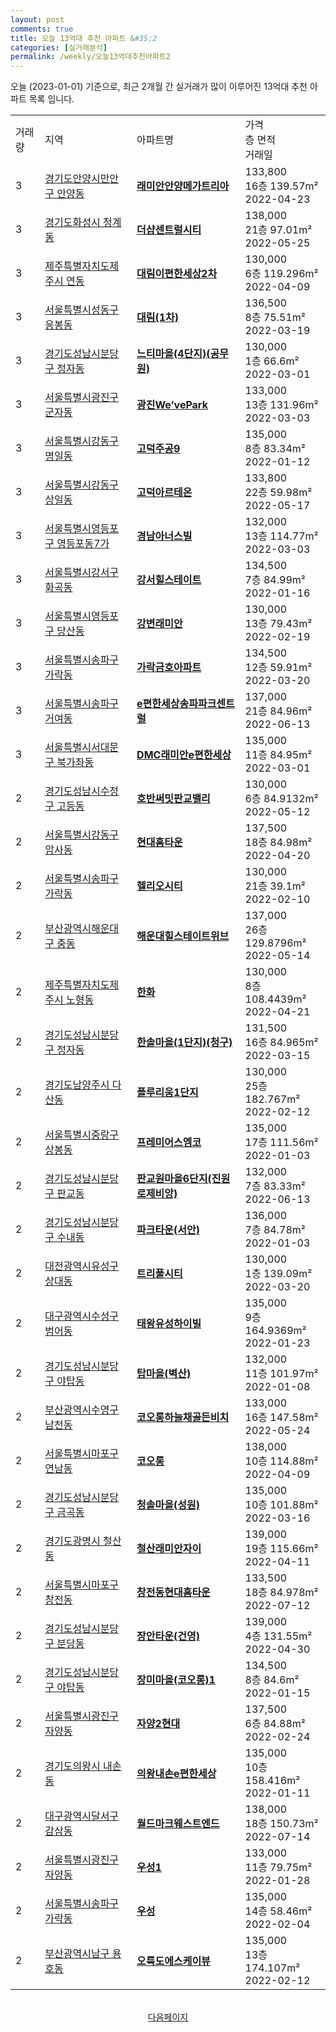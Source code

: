 ```yaml
---
layout: post
comments: true
title: 오늘 13억대 추천 아파트 &#35;2
categories: [실거래분석]
permalink: /weekly/오늘13억대추천아파트2
---
```


오늘 (2023-01-01) 기준으로, 최근 2개월 간 실거래가 많이 이루어진 13억대 추천 아파트 목록 입니다.

<table class="sortable">
  <tr>
    <td>거래량</td>
    <td>지역</td>
    <td>아파트명</td>
    <td>가격<br>층 면적<br>거래일</td>
  </tr>

  <tr class="item">
    <td>3</td>
    <td><a href="/apt/경기도안양시만안구안양동">경기도안양시만안구 안양동</a></td>
    <td style="font-weight: bold;"><a href="/apt/경기도안양시만안구안양동래미안안양메가트리아">래미안안양메가트리아</a></td>
    <td>133,800<br>16층  139.57m²<br>2022-04-23</td>
  </tr>

  <tr class="item">
    <td>3</td>
    <td><a href="/apt/경기도화성시청계동">경기도화성시 청계동</a></td>
    <td style="font-weight: bold;"><a href="/apt/경기도화성시청계동더샵센트럴시티">더샵센트럴시티</a></td>
    <td>138,000<br>21층  97.01m²<br>2022-05-25</td>
  </tr>

  <tr class="item">
    <td>3</td>
    <td><a href="/apt/제주특별자치도제주시연동">제주특별자치도제주시 연동</a></td>
    <td style="font-weight: bold;"><a href="/apt/제주특별자치도제주시연동대림이편한세상2차">대림이편한세상2차</a></td>
    <td>130,000<br>6층  119.296m²<br>2022-04-09</td>
  </tr>

  <tr class="item">
    <td>3</td>
    <td><a href="/apt/서울특별시성동구응봉동">서울특별시성동구 응봉동</a></td>
    <td style="font-weight: bold;"><a href="/apt/서울특별시성동구응봉동대림(1차)">대림(1차)</a></td>
    <td>136,500<br>8층  75.51m²<br>2022-03-19</td>
  </tr>

  <tr class="item">
    <td>3</td>
    <td><a href="/apt/경기도성남시분당구정자동">경기도성남시분당구 정자동</a></td>
    <td style="font-weight: bold;"><a href="/apt/경기도성남시분당구정자동느티마을(4단지)(공무원)">느티마을(4단지)(공무원)</a></td>
    <td>130,000<br>1층  66.6m²<br>2022-03-01</td>
  </tr>

  <tr class="item">
    <td>3</td>
    <td><a href="/apt/서울특별시광진구군자동">서울특별시광진구 군자동</a></td>
    <td style="font-weight: bold;"><a href="/apt/서울특별시광진구군자동광진We’vePark">광진We’vePark</a></td>
    <td>133,000<br>13층  131.96m²<br>2022-03-03</td>
  </tr>

  <tr class="item">
    <td>3</td>
    <td><a href="/apt/서울특별시강동구명일동">서울특별시강동구 명일동</a></td>
    <td style="font-weight: bold;"><a href="/apt/서울특별시강동구명일동고덕주공9">고덕주공9</a></td>
    <td>135,000<br>8층  83.34m²<br>2022-01-12</td>
  </tr>

  <tr class="item">
    <td>3</td>
    <td><a href="/apt/서울특별시강동구상일동">서울특별시강동구 상일동</a></td>
    <td style="font-weight: bold;"><a href="/apt/서울특별시강동구상일동고덕아르테온">고덕아르테온</a></td>
    <td>133,800<br>22층  59.98m²<br>2022-05-17</td>
  </tr>

  <tr class="item">
    <td>3</td>
    <td><a href="/apt/서울특별시영등포구영등포동7가">서울특별시영등포구 영등포동7가</a></td>
    <td style="font-weight: bold;"><a href="/apt/서울특별시영등포구영등포동7가경남아너스빌">경남아너스빌</a></td>
    <td>132,000<br>13층  114.77m²<br>2022-03-03</td>
  </tr>

  <tr class="item">
    <td>3</td>
    <td><a href="/apt/서울특별시강서구화곡동">서울특별시강서구 화곡동</a></td>
    <td style="font-weight: bold;"><a href="/apt/서울특별시강서구화곡동강서힐스테이트">강서힐스테이트</a></td>
    <td>134,500<br>7층  84.99m²<br>2022-01-16</td>
  </tr>

  <tr class="item">
    <td>3</td>
    <td><a href="/apt/서울특별시영등포구당산동">서울특별시영등포구 당산동</a></td>
    <td style="font-weight: bold;"><a href="/apt/서울특별시영등포구당산동강변래미안">강변래미안</a></td>
    <td>130,000<br>13층  79.43m²<br>2022-02-19</td>
  </tr>

  <tr class="item">
    <td>3</td>
    <td><a href="/apt/서울특별시송파구가락동">서울특별시송파구 가락동</a></td>
    <td style="font-weight: bold;"><a href="/apt/서울특별시송파구가락동가락금호아파트">가락금호아파트</a></td>
    <td>134,500<br>12층  59.91m²<br>2022-03-20</td>
  </tr>

  <tr class="item">
    <td>3</td>
    <td><a href="/apt/서울특별시송파구거여동">서울특별시송파구 거여동</a></td>
    <td style="font-weight: bold;"><a href="/apt/서울특별시송파구거여동e편한세상송파파크센트럴">e편한세상송파파크센트럴</a></td>
    <td>137,000<br>21층  84.96m²<br>2022-06-13</td>
  </tr>

  <tr class="item">
    <td>3</td>
    <td><a href="/apt/서울특별시서대문구북가좌동">서울특별시서대문구 북가좌동</a></td>
    <td style="font-weight: bold;"><a href="/apt/서울특별시서대문구북가좌동DMC래미안e편한세상">DMC래미안e편한세상</a></td>
    <td>135,000<br>11층  84.95m²<br>2022-03-01</td>
  </tr>

  <tr class="item">
    <td>2</td>
    <td><a href="/apt/경기도성남시수정구고등동">경기도성남시수정구 고등동</a></td>
    <td style="font-weight: bold;"><a href="/apt/경기도성남시수정구고등동호반써밋판교밸리">호반써밋판교밸리</a></td>
    <td>130,000<br>6층  84.9132m²<br>2022-05-12</td>
  </tr>

  <tr class="item">
    <td>2</td>
    <td><a href="/apt/서울특별시강동구암사동">서울특별시강동구 암사동</a></td>
    <td style="font-weight: bold;"><a href="/apt/서울특별시강동구암사동현대홈타운">현대홈타운</a></td>
    <td>137,500<br>18층  84.98m²<br>2022-04-20</td>
  </tr>

  <tr class="item">
    <td>2</td>
    <td><a href="/apt/서울특별시송파구가락동">서울특별시송파구 가락동</a></td>
    <td style="font-weight: bold;"><a href="/apt/서울특별시송파구가락동헬리오시티">헬리오시티</a></td>
    <td>130,000<br>21층  39.1m²<br>2022-02-10</td>
  </tr>

  <tr class="item">
    <td>2</td>
    <td><a href="/apt/부산광역시해운대구중동">부산광역시해운대구 중동</a></td>
    <td style="font-weight: bold;"><a href="/apt/부산광역시해운대구중동해운대힐스테이트위브">해운대힐스테이트위브</a></td>
    <td>137,000<br>26층  129.8796m²<br>2022-05-14</td>
  </tr>

  <tr class="item">
    <td>2</td>
    <td><a href="/apt/제주특별자치도제주시노형동">제주특별자치도제주시 노형동</a></td>
    <td style="font-weight: bold;"><a href="/apt/제주특별자치도제주시노형동한화">한화</a></td>
    <td>130,000<br>8층  108.4439m²<br>2022-04-21</td>
  </tr>

  <tr class="item">
    <td>2</td>
    <td><a href="/apt/경기도성남시분당구정자동">경기도성남시분당구 정자동</a></td>
    <td style="font-weight: bold;"><a href="/apt/경기도성남시분당구정자동한솔마을(1단지)(청구)">한솔마을(1단지)(청구)</a></td>
    <td>131,500<br>16층  84.965m²<br>2022-03-15</td>
  </tr>

  <tr class="item">
    <td>2</td>
    <td><a href="/apt/경기도남양주시다산동">경기도남양주시 다산동</a></td>
    <td style="font-weight: bold;"><a href="/apt/경기도남양주시다산동플루리움1단지">플루리움1단지</a></td>
    <td>130,000<br>25층  182.767m²<br>2022-02-12</td>
  </tr>

  <tr class="item">
    <td>2</td>
    <td><a href="/apt/서울특별시중랑구상봉동">서울특별시중랑구 상봉동</a></td>
    <td style="font-weight: bold;"><a href="/apt/서울특별시중랑구상봉동프레미어스엠코">프레미어스엠코</a></td>
    <td>135,000<br>17층  111.56m²<br>2022-01-03</td>
  </tr>

  <tr class="item">
    <td>2</td>
    <td><a href="/apt/경기도성남시분당구판교동">경기도성남시분당구 판교동</a></td>
    <td style="font-weight: bold;"><a href="/apt/경기도성남시분당구판교동판교원마을6단지(진원로제비앙)">판교원마을6단지(진원로제비앙)</a></td>
    <td>132,000<br>7층  83.33m²<br>2022-06-13</td>
  </tr>

  <tr class="item">
    <td>2</td>
    <td><a href="/apt/경기도성남시분당구수내동">경기도성남시분당구 수내동</a></td>
    <td style="font-weight: bold;"><a href="/apt/경기도성남시분당구수내동파크타운(서안)">파크타운(서안)</a></td>
    <td>136,000<br>7층  84.78m²<br>2022-01-03</td>
  </tr>

  <tr class="item">
    <td>2</td>
    <td><a href="/apt/대전광역시유성구상대동">대전광역시유성구 상대동</a></td>
    <td style="font-weight: bold;"><a href="/apt/대전광역시유성구상대동트리풀시티">트리풀시티</a></td>
    <td>130,000<br>1층  139.09m²<br>2022-03-20</td>
  </tr>

  <tr class="item">
    <td>2</td>
    <td><a href="/apt/대구광역시수성구범어동">대구광역시수성구 범어동</a></td>
    <td style="font-weight: bold;"><a href="/apt/대구광역시수성구범어동태왕유성하이빌">태왕유성하이빌</a></td>
    <td>135,000<br>9층  164.9369m²<br>2022-01-23</td>
  </tr>

  <tr class="item">
    <td>2</td>
    <td><a href="/apt/경기도성남시분당구야탑동">경기도성남시분당구 야탑동</a></td>
    <td style="font-weight: bold;"><a href="/apt/경기도성남시분당구야탑동탑마을(벽산)">탑마을(벽산)</a></td>
    <td>132,000<br>11층  101.97m²<br>2022-01-08</td>
  </tr>

  <tr class="item">
    <td>2</td>
    <td><a href="/apt/부산광역시수영구남천동">부산광역시수영구 남천동</a></td>
    <td style="font-weight: bold;"><a href="/apt/부산광역시수영구남천동코오롱하늘채골든비치">코오롱하늘채골든비치</a></td>
    <td>133,000<br>16층  147.58m²<br>2022-05-24</td>
  </tr>

  <tr class="item">
    <td>2</td>
    <td><a href="/apt/서울특별시마포구연남동">서울특별시마포구 연남동</a></td>
    <td style="font-weight: bold;"><a href="/apt/서울특별시마포구연남동코오롱">코오롱</a></td>
    <td>138,000<br>10층  114.88m²<br>2022-04-09</td>
  </tr>

  <tr class="item">
    <td>2</td>
    <td><a href="/apt/경기도성남시분당구금곡동">경기도성남시분당구 금곡동</a></td>
    <td style="font-weight: bold;"><a href="/apt/경기도성남시분당구금곡동청솔마을(성원)">청솔마을(성원)</a></td>
    <td>135,000<br>10층  101.88m²<br>2022-03-16</td>
  </tr>

  <tr class="item">
    <td>2</td>
    <td><a href="/apt/경기도광명시철산동">경기도광명시 철산동</a></td>
    <td style="font-weight: bold;"><a href="/apt/경기도광명시철산동철산래미안자이">철산래미안자이</a></td>
    <td>139,000<br>19층  115.66m²<br>2022-04-11</td>
  </tr>

  <tr class="item">
    <td>2</td>
    <td><a href="/apt/서울특별시마포구창전동">서울특별시마포구 창전동</a></td>
    <td style="font-weight: bold;"><a href="/apt/서울특별시마포구창전동창전동현대홈타운">창전동현대홈타운</a></td>
    <td>133,500<br>18층  84.978m²<br>2022-07-12</td>
  </tr>

  <tr class="item">
    <td>2</td>
    <td><a href="/apt/경기도성남시분당구분당동">경기도성남시분당구 분당동</a></td>
    <td style="font-weight: bold;"><a href="/apt/경기도성남시분당구분당동장안타운(건영)">장안타운(건영)</a></td>
    <td>139,000<br>4층  131.55m²<br>2022-04-30</td>
  </tr>

  <tr class="item">
    <td>2</td>
    <td><a href="/apt/경기도성남시분당구야탑동">경기도성남시분당구 야탑동</a></td>
    <td style="font-weight: bold;"><a href="/apt/경기도성남시분당구야탑동장미마을(코오롱)1">장미마을(코오롱)1</a></td>
    <td>134,500<br>8층  84.6m²<br>2022-01-15</td>
  </tr>

  <tr class="item">
    <td>2</td>
    <td><a href="/apt/서울특별시광진구자양동">서울특별시광진구 자양동</a></td>
    <td style="font-weight: bold;"><a href="/apt/서울특별시광진구자양동자양2현대">자양2현대</a></td>
    <td>137,500<br>6층  84.88m²<br>2022-02-24</td>
  </tr>

  <tr class="item">
    <td>2</td>
    <td><a href="/apt/경기도의왕시내손동">경기도의왕시 내손동</a></td>
    <td style="font-weight: bold;"><a href="/apt/경기도의왕시내손동의왕내손e편한세상">의왕내손e편한세상</a></td>
    <td>135,000<br>10층  158.416m²<br>2022-01-11</td>
  </tr>

  <tr class="item">
    <td>2</td>
    <td><a href="/apt/대구광역시달서구감삼동">대구광역시달서구 감삼동</a></td>
    <td style="font-weight: bold;"><a href="/apt/대구광역시달서구감삼동월드마크웨스트엔드">월드마크웨스트엔드</a></td>
    <td>138,000<br>18층  150.73m²<br>2022-07-14</td>
  </tr>

  <tr class="item">
    <td>2</td>
    <td><a href="/apt/서울특별시광진구자양동">서울특별시광진구 자양동</a></td>
    <td style="font-weight: bold;"><a href="/apt/서울특별시광진구자양동우성1">우성1</a></td>
    <td>133,000<br>11층  79.75m²<br>2022-01-28</td>
  </tr>

  <tr class="item">
    <td>2</td>
    <td><a href="/apt/서울특별시송파구가락동">서울특별시송파구 가락동</a></td>
    <td style="font-weight: bold;"><a href="/apt/서울특별시송파구가락동우성">우성</a></td>
    <td>135,000<br>14층  58.46m²<br>2022-02-04</td>
  </tr>

  <tr class="item">
    <td>2</td>
    <td><a href="/apt/부산광역시남구용호동">부산광역시남구 용호동</a></td>
    <td style="font-weight: bold;"><a href="/apt/부산광역시남구용호동오륙도에스케이뷰">오륙도에스케이뷰</a></td>
    <td>135,000<br>13층  174.107m²<br>2022-02-12</td>
  </tr>

  <tr>
      <script async src="https://pagead2.googlesyndication.com/pagead/js/adsbygoogle.js?client=ca-pub-3485438051770037"
          crossorigin="anonymous"></script>
      <ins class="adsbygoogle"
          style="display:block"
          data-ad-format="fluid"
          data-ad-layout-key="-fb+5w+4e-db+86"
          data-ad-client="ca-pub-3485438051770037"
          data-ad-slot="1827090281"></ins>
      <script>
          (adsbygoogle = window.adsbygoogle || []).push({});
      </script>
  </tr>
    
</table>

<br>
<center><a href="/weekly/오늘13억대추천아파트3">다음페이지</a></center>
<br><br>
